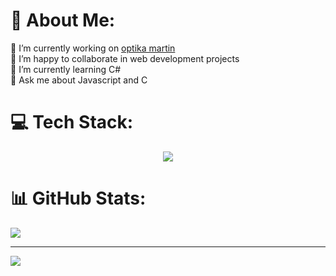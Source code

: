 # 💫 About Me:
🔭 I’m currently working on [optika martin](https://github.com/Ogmamma/optika-martin-wordpress)<br>👯 I’m happy to collaborate in web development projects<br>🌱 I’m currently learning C#<br>💬 Ask me about Javascript and C


# 💻 Tech Stack:
<p align="center">
  <a href="https://skillicons.dev">
    <img src="https://skillicons.dev/icons?i=cs,dotnet,javascript,php,mysql,html,css,sass,wordpress,git,visualstudio,vscode" />
  </a>
</p>

# 📊 GitHub Stats:

![](https://github-readme-stats.vercel.app/api/top-langs/?username=Ogmamma&theme=solarized-light&hide_border=false&include_all_commits=false&count_private=false&layout=compact)

---
[![](https://visitcount.itsvg.in/api?id=Ogmamma&icon=0&color=0)](https://visitcount.itsvg.in)

<!-- Proudly created with GPRM ( https://gprm.itsvg.in ) -->
